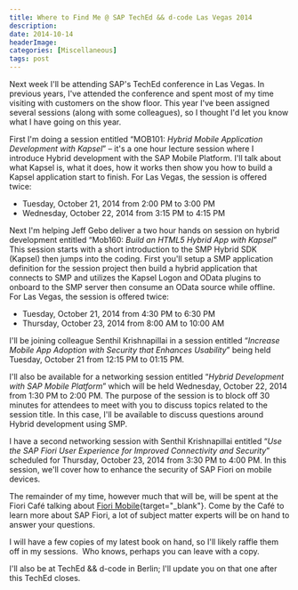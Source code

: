 ```yaml
---
title: Where to Find Me @ SAP TechEd && d-code Las Vegas 2014
description: 
date: 2014-10-14
headerImage: 
categories: [Miscellaneous]
tags: post
---
```


Next week I'll be attending SAP's TechEd conference in Las Vegas. In previous years, I've attended the conference and spent most of my time visiting with customers on the show floor. This year I've been assigned several sessions (along with some colleagues), so I thought I'd let you know what I have going on this year.

First I'm doing a session entitled “MOB101: *Hybrid Mobile Application Development with Kapsel*” – it's a one hour lecture session where I introduce Hybrid development with the SAP Mobile Platform. I'll talk about what Kapsel is, what it does, how it works then show you how to build a Kapsel application start to finish. For Las Vegas, the session is offered twice:

*   Tuesday, October 21, 2014 from 2:00 PM to 3:00 PM
*   Wednesday, October 22, 2014 from 3:15 PM to 4:15 PM

Next I'm helping Jeff Gebo deliver a two hour hands on session on hybrid development entitled “Mob160: *Build an HTML5 Hybrid App with Kapsel*” This session starts with a short introduction to the SMP Hybrid SDK (Kapsel) then jumps into the coding. First you'll setup a SMP application definition for the session project then build a hybrid application that connects to SMP and utilizes the Kapsel Logon and OData plugins to onboard to the SMP server then consume an OData source while offline.  For Las Vegas, the session is offered twice:

*   Tuesday, October 21, 2014 from 4:30 PM to 6:30 PM
*   Thursday, October 23, 2014 from 8:00 AM to 10:00 AM

I'll be joining colleague Senthil Krishnapillai in a session entitled “*Increase Mobile App Adoption with Security that Enhances Usability*” being held Tuesday, October 21 from 12:15 PM to 01:15 PM.

I'll also be available for a networking session entitled “*Hybrid Development with SAP Mobile Platform*” which will be held Wednesday, October 22, 2014 from 1:30 PM to 2:00 PM. The purpose of the session is to block off 30 minutes for attendees to meet with you to discuss topics related to the session title. In this case, I'll be available to discuss questions around Hybrid development using SMP.

I have a second networking session with Senthil Krishnapillai entitled “*Use the SAP Fiori User Experience for Improved Connectivity and Security*” scheduled for Thursday, October 23, 2014 from 3:30 PM to 4:00 PM. In this session, we'll cover how to enhance the security of SAP Fiori on mobile devices.

The remainder of my time, however much that will be, will be spent at the Fiori Café talking about [Fiori Mobile](https://scn.sap.com/community/mobile/blog/2014/10/13/update-on-fiori-mobile){target="_blank"}. Come by the Café to learn more about SAP Fiori, a lot of subject matter experts will be on hand to answer your questions.

I will have a few copies of my latest book on hand, so I'll likely raffle them off in my sessions.  Who knows, perhaps you can leave with a copy.

I'll also be at TechEd && d-code in Berlin; I'll update you on that one after this TechEd closes.
